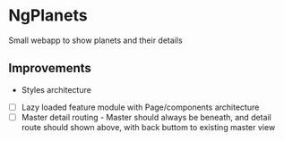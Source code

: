 # NgPlanets

Small webapp to show planets and their details

## Improvements

- Styles architecture
- [ ] Lazy loaded feature module with Page/components architecture
- [ ] Master detail routing - Master should always be beneath, and detail route should shown above, with back buttom to existing master view
